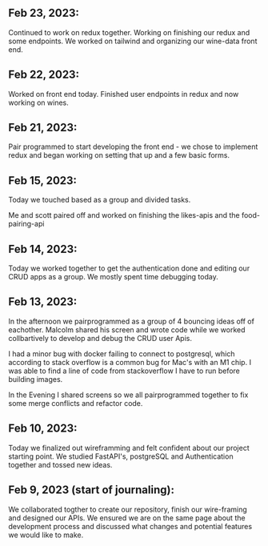 ## Feb 23, 2023:
Continued to work on redux together. Working on finishing our redux and some endpoints. We worked on tailwind and organizing our wine-data front end.

## Feb 22, 2023:
Worked on front end today. Finished user endpoints in redux and now working on wines.

## Feb 21, 2023:
Pair programmed to start developing the front end - we chose to implement redux and began working on setting that up and a few basic forms.

## Feb 15, 2023:
Today we touched based as a group and divided tasks.

Me and scott paired off and worked on finishing the likes-apis and the food-pairing-api

## Feb 14, 2023:

Today we worked together to get the authentication done and editing our CRUD apps as a group. We mostly spent time debugging today.

## Feb 13, 2023:

In the afternoon we pairprogrammed as a group of 4 bouncing ideas off of eachother. Malcolm shared his screen and wrote code while we worked collbartively to develop and debug the CRUD user Apis.

I had a minor bug with docker failing to connect to postgresql, which according to stack overflow is a common bug for Mac's with an M1 chip. I was able to find a line of code from stackoverflow I have to run before building images.

In the Evening I shared screens so we all pairprogrammed together to fix some merge conflicts and refactor code.


## Feb 10, 2023:

Today we finalized out wireframming and felt confident about our project starting point. We studied FastAPI's, postgreSQL and Authentication together and tossed new ideas.



## Feb 9, 2023 (start of journaling):

We collaborated togther to create our repository, finish our wire-framing and designed our APIs. We ensured we are on the same page about the development process and discussed what changes and potential features we would like to make.
